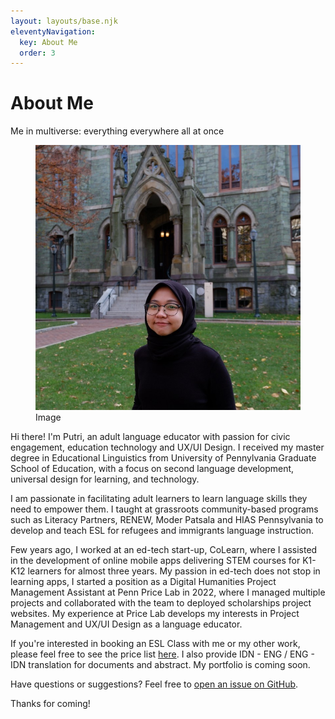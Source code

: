 ```yaml
---
layout: layouts/base.njk
eleventyNavigation:
  key: About Me
  order: 3
---
```

# About Me

Me in multiverse: everything everywhere all at once

<div class="gallery gallery-cols-3">
    <figure>
        <img src="/public/img/putri.png" alt="Image 1">
        <figcaption>Image</figcaption>
    </figure>


Hi there! I'm Putri, an adult language educator with passion for civic engagement, education technology and UX/UI Design. I received my master degree in Educational Linguistics from University of Pennylvania Graduate School of Education, with a focus on second language development, universal design for learning, and technology.

I am passionate in facilitating adult learners to learn language skills they need to empower them. I taught at grassroots community-based programs such as Literacy Partners, RENEW, Moder Patsala and HIAS Pennsylvania to develop and teach ESL for refugees and immigrants language instruction. 

Few years ago, I worked at an ed-tech start-up, CoLearn, where I assisted in the development of online mobile apps delivering STEM courses for K1-K12 learners for almost three years. My passion in ed-tech does not stop in learning apps, I started a position as a Digital Humanities Project Management Assistant at Penn Price Lab in 2022, where I managed multiple projects and collaborated with the team to deployed scholarships project websites. My experience at Price Lab develops my interests in Project Management and UX/UI Design as a language educator.

If you're interested in booking an ESL Class with me or my other work, please feel free to see the price list [here](http://putriagustinos.com/). I also provide IDN - ENG / ENG - IDN translation for documents and abstract. My portfolio is coming soon.

Have questions or suggestions? Feel free to [open an issue on GitHub](https://github.com/agustinosputri).

Thanks for coming!